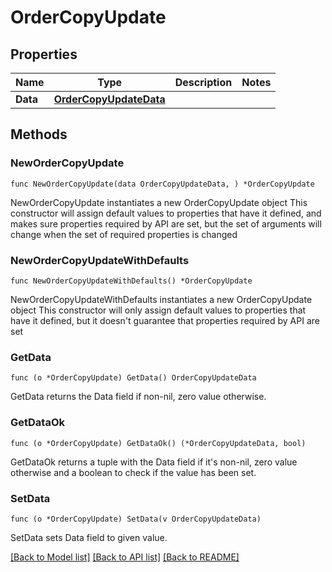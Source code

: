 # OrderCopyUpdate

## Properties

Name | Type | Description | Notes
------------ | ------------- | ------------- | -------------
**Data** | [**OrderCopyUpdateData**](OrderCopyUpdateData.md) |  | 

## Methods

### NewOrderCopyUpdate

`func NewOrderCopyUpdate(data OrderCopyUpdateData, ) *OrderCopyUpdate`

NewOrderCopyUpdate instantiates a new OrderCopyUpdate object
This constructor will assign default values to properties that have it defined,
and makes sure properties required by API are set, but the set of arguments
will change when the set of required properties is changed

### NewOrderCopyUpdateWithDefaults

`func NewOrderCopyUpdateWithDefaults() *OrderCopyUpdate`

NewOrderCopyUpdateWithDefaults instantiates a new OrderCopyUpdate object
This constructor will only assign default values to properties that have it defined,
but it doesn't guarantee that properties required by API are set

### GetData

`func (o *OrderCopyUpdate) GetData() OrderCopyUpdateData`

GetData returns the Data field if non-nil, zero value otherwise.

### GetDataOk

`func (o *OrderCopyUpdate) GetDataOk() (*OrderCopyUpdateData, bool)`

GetDataOk returns a tuple with the Data field if it's non-nil, zero value otherwise
and a boolean to check if the value has been set.

### SetData

`func (o *OrderCopyUpdate) SetData(v OrderCopyUpdateData)`

SetData sets Data field to given value.



[[Back to Model list]](../README.md#documentation-for-models) [[Back to API list]](../README.md#documentation-for-api-endpoints) [[Back to README]](../README.md)



